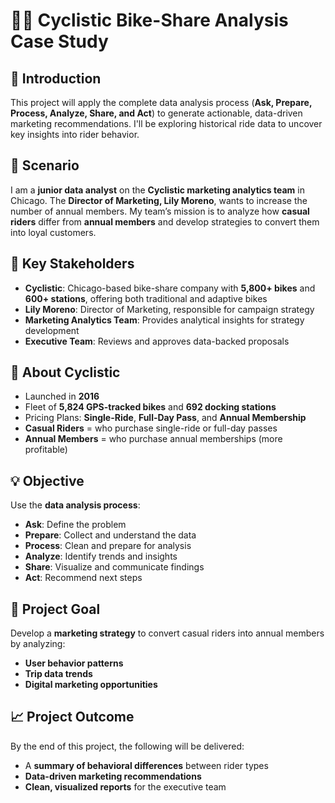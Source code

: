 # 🚴‍♂️ Cyclistic Bike-Share Analysis Case Study

## 📌 Introduction  
This project will apply the complete data analysis process (**Ask, Prepare, Process, Analyze, Share, and Act**) to generate actionable, data-driven marketing recommendations. I'll be exploring historical ride data to uncover key insights into rider behavior.

## 🧠 Scenario  
I am a **junior data analyst** on the **Cyclistic marketing analytics team** in Chicago. The **Director of Marketing, Lily Moreno**, wants to increase the number of annual members. My team’s mission is to analyze how **casual riders** differ from **annual members** and develop strategies to convert them into loyal customers.

## 👥 Key Stakeholders  
- **Cyclistic**: Chicago-based bike-share company with **5,800+ bikes** and **600+ stations**, offering both traditional and adaptive bikes  
- **Lily Moreno**: Director of Marketing, responsible for campaign strategy  
- **Marketing Analytics Team**: Provides analytical insights for strategy development  
- **Executive Team**: Reviews and approves data-backed proposals

## 🏢 About Cyclistic  
- Launched in **2016**  
- Fleet of **5,824 GPS-tracked bikes** and **692 docking stations**  
- Pricing Plans: **Single-Ride**, **Full-Day Pass**, and **Annual Membership**  
- **Casual Riders** = who purchase single-ride or full-day passes
- **Annual Members** = who purchase annual memberships (more profitable)

## 💡 Objective  
Use the **data analysis process**:  
- **Ask**: Define the problem  
- **Prepare**: Collect and understand the data  
- **Process**: Clean and prepare for analysis  
- **Analyze**: Identify trends and insights  
- **Share**: Visualize and communicate findings  
- **Act**: Recommend next steps

## 🎯 Project Goal  
Develop a **marketing strategy** to convert casual riders into annual members by analyzing:  
- **User behavior patterns**  
- **Trip data trends**  
- **Digital marketing opportunities**

## 📈 Project Outcome  
By the end of this project, the following will be delivered:  
- A **summary of behavioral differences** between rider types  
- **Data-driven marketing recommendations**  
- **Clean, visualized reports** for the executive team

